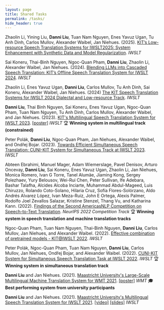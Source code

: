 ```yaml
---
layout: page
title: Shared Tasks
permalink: /tasks/
hide_header: true
---
```


Zhaolin Li, Yining Liu, **Danni Liu**, Tuan Nam Nguyen, Enes Yavuz Ugan, Tu Anh Dinh, Carlos Mullov, Alexander Waibel, Jan Niehues. (2025). [KIT’s Low-resource Speech Translation Systems for IWSLT2025: System Enhancement with Synthetic Data and Model Regularization](https://aclanthology.org/2025.iwslt-1.20.pdf). *IWSLT*

Sai Koneru, Thai-Binh Nguyen, Ngoc-Quan Pham, **Danni Liu**, Zhaolin Li, Alexander Waibel, Jan Niehues. (2024). [Blending LLMs into Cascaded Speech Translation: KIT’s Offline Speech Translation System for IWSLT 2024](https://aclanthology.org/2024.iwslt-1.24.pdf). *IWSLT*

Zhaolin Li, Enes Yavuz Ugan, **Danni Liu**, Carlos Mullov, Tu Anh Dinh, Sai Koneru, Alexander Waibel, Jan Niehues. (2024) [The KIT Speech Translation Systems for IWSLT 2024 Dialectal and Low-resource Track](https://aclanthology.org/2024.iwslt-1.27.pdf). *IWSLT*

**Danni Liu**, Thai Binh Nguyen, Sai Koneru, Enes Yavuz Ugan, Ngoc-Quan Pham, Tuan Nam Nguyen, Tu Anh Dinh, Carlos Mullov, Alexander Waibel, and Jan Niehues. (2023). [KIT's Multilingual Speech Translation System for IWSLT 2023](https://aclanthology.org/2023.iwslt-1.6.pdf). [[poster]](https://drive.google.com/file/d/1L3m2lz0C6nl5HMjUHZi_SyVoP4s3PJeQ/view?usp=sharing) *IWSLT*
🏆 **Winning system in multilingual track (constrained)**

Peter Polák, **Danni Liu**, Ngoc-Quan Pham, Jan Niehues, Alexander Waibel, and Ondřej Bojar. (2023). [Towards Efficient Simultaneous Speech Translation: CUNI-KIT System for Simultaneous Track at IWSLT 2023](https://aclanthology.org/2023.iwslt-1.37.pdf). *IWSLT*

Abteen Ebrahimi, Manuel Mager, Adam Wiemerslage, Pavel Denisov, Arturo Oncevay, **Danni Liu**, Sai Koneru, Enes Yavuz Ugan, Zhaolin Li, Jan Niehues, Monica Romero, Ivan G Torre, Tanel Alumäe, Jiaming Kong, Sergey Polezhaev, Yury Belousov, Wei-Rui Chen, Peter Sullivan, Ife Adebara, Bashar Talafha, Alcides Alcoba Inciarte, Muhammad Abdul-Mageed, Luis Chiruzzo, Rolando Coto-Solano, Hilaria Cruz, Sofía Flores-Solórzano, Aldo Andrés Alvarez López, Ivan Meza-Ruiz, John E Ortega, Alexis Palmer, Rodolfo Joel Zevallos Salazar, Kristine Stenzel, Thang Vu, and Katharina Kann. (2022). [Findings of the Second AmericasNLP Competition on Speech-to-Text Translation](https://proceedings.mlr.press/v220/ebrahimi23a.html). *NeurIPS 2022 Competition Track*
🏆 **Winning system in speech translation and machine translation tracks**

Ngoc-Quan Pham, Tuan Nam Nguyen, Thai-Binh Nguyen, **Danni Liu**, Carlos Mullov, Jan Niehues, and Alexander Waibel. (2022). [Effective combination of pretrained models - KIT@IWSLT 2022](https://aclanthology.org/2022.iwslt-1.14.pdf). *IWSLT*

Peter Polák, Ngoc-Quan Pham, Tuan Nam Nguyen, **Danni Liu**, Carlos Mullov, Jan Niehues, Ondřej Bojar, and Alexander Waibel. (2022). [CUNI-KIT System for Simultaneous Speech Translation Task at IWSLT 2022](https://aclanthology.org/2022.iwslt-1.24.pdf). *IWSLT*
🏆 **Winning system in simultaneous translation track**

**Danni Liu** and Jan Niehues. (2021). [Maastricht University's Large-Scale Multilingual Machine Translation System for WMT 2021](https://aclanthology.org/2021.wmt-1.51.pdf). [[poster]](https://drive.google.com/file/d/1uzJ7uxBCD2pZJUekNVCEgqpbriuPSjoB/view?usp=sharing) *WMT*
🎓 **Best performing system from university participants**

**Danni Liu** and Jan Niehues. (2021). [Maastricht University's Multilingual Speech Translation System for IWSLT 2021](https://aclanthology.org/2021.iwslt-1.15.pdf). [[video]](https://drive.google.com/file/d/1pGyDO32MXG1Gi7UQOku8TDShdEF0srgV/view?usp=sharing) [[slides]](https://drive.google.com/file/d/1JFH4T1nJ1DwcL8UCe6xrFkhw87KoKt1L/view?usp=sharing) *IWSLT*
